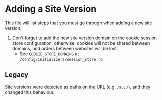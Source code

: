 # Adding a Site Version

This file will list steps that you must go through when adding a new site version.

1. Don't forget to add the new site version domain on the cookie session store configuration, otherwise, cookies will not be shared between domains, and orders between websites will be lost.
    - See `COOKIE_STORE_DOMAINS` at `/config/initializers/session_store.rb`

## Legacy

Site versions were detected as paths on the URL (e.g. `/au`, `/`), and they changed this behaviour.
